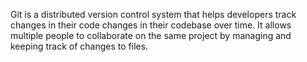 Git is a distributed version control system that helps developers track changes in their code changes in their codebase over time. It allows multiple people to collaborate on the same project by managing and keeping track of changes to files.
